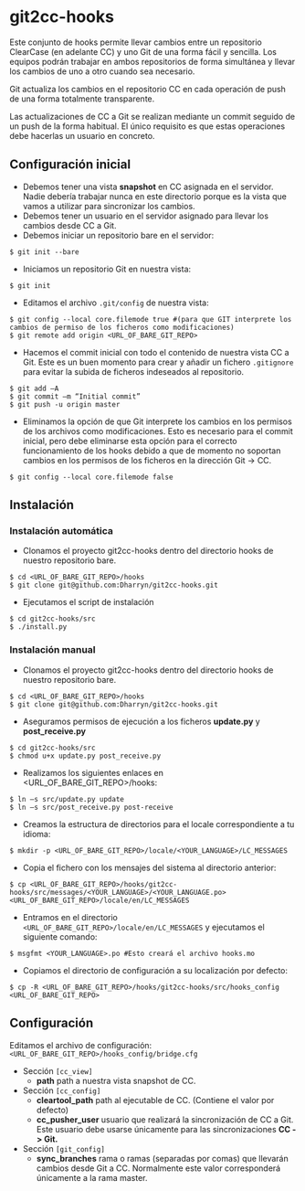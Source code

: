 git2cc-hooks
============
Este conjunto de hooks permite llevar cambios entre un repositorio ClearCase (en adelante CC) y uno Git de una forma fácil y sencilla. Los equipos podrán trabajar en ambos repositorios de forma simultánea y llevar los cambios de uno a otro cuando sea necesario.

Git actualiza los cambios en el repositorio CC en cada operación de push de una forma totalmente transparente.

Las actualizaciones de CC a Git se realizan mediante un commit seguido de un push de la forma habitual. El único requisito es que estas operaciones debe hacerlas un usuario en concreto.

## Configuración inicial

* Debemos tener una vista **snapshot** en CC asignada en el servidor. Nadie debería trabajar nunca en este directorio porque es la vista que vamos a utilizar para sincronizar los cambios.
* Debemos tener un usuario en el servidor asignado para llevar los cambios desde CC a Git.
* Debemos iniciar un repositorio bare en el servidor:
```shell
$ git init --bare
```
* Iniciamos un repositorio Git en nuestra vista:
```shell
$ git init
```
* Editamos el archivo `.git/config` de nuestra vista:
```shell
$ git config --local core.filemode true #(para que GIT interprete los cambios de permiso de los ficheros como modificaciones)
$ git remote add origin <URL_OF_BARE_GIT_REPO>
```
* Hacemos el commit inicial con todo el contenido de nuestra vista CC a Git. Este es un buen momento para crear y añadir un fichero `.gitignore` para evitar la subida de ficheros indeseados al repositorio.
```shell
$ git add –A
$ git commit –m “Initial commit”
$ git push -u origin master
```
* Eliminamos la opción de que Git interprete los cambios en los permisos de los archivos como modificaciones. Esto es necesario para el commit inicial, pero debe eliminarse esta opción para el correcto funcionamiento de los hooks debido a que de momento no soportan cambios en los permisos de los ficheros en la dirección Git -> CC.
```shell
$ git config --local core.filemode false
```

## Instalación

### Instalación automática
* Clonamos el proyecto git2cc-hooks dentro del directorio hooks de nuestro repositorio bare.
```shell
$ cd <URL_OF_BARE_GIT_REPO>/hooks
$ git clone git@github.com:Dharryn/git2cc-hooks.git
```
* Ejecutamos el script de instalación
```shell
$ cd git2cc-hooks/src
$ ./install.py
```

### Instalación manual
* Clonamos el proyecto git2cc-hooks dentro del directorio hooks de nuestro repositorio bare.
```shell
$ cd <URL_OF_BARE_GIT_REPO>/hooks
$ git clone git@github.com:Dharryn/git2cc-hooks.git
```

* Aseguramos permisos de ejecución a los ficheros **update.py** y **post_receive.py**
```shell
$ cd git2cc-hooks/src
$ chmod u+x update.py post_receive.py
```
* Realizamos los siguientes enlaces en <URL_OF_BARE_GIT_REPO>/hooks:
```
$ ln –s src/update.py update
$ ln –s src/post_receive.py post-receive
```
* Creamos la estructura de directorios para el locale correspondiente a tu idioma:
```shell
$ mkdir -p <URL_OF_BARE_GIT_REPO>/locale/<YOUR_LANGUAGE>/LC_MESSAGES
```
* Copia el fichero con los mensajes del sistema al directorio anterior:
```shell
$ cp <URL_OF_BARE_GIT_REPO>/hooks/git2cc-hooks/src/messages/<YOUR_LANGUAGE>/<YOUR_LANGUAGE.po> <URL_OF_BARE_GIT_REPO>/locale/en/LC_MESSAGES
```
* Entramos en el directorio `<URL_OF_BARE_GIT_REPO>/locale/en/LC_MESSAGES` y ejecutamos el siguiente comando:
```shell
$ msgfmt <YOUR_LANGUAGE>.po #Esto creará el archivo hooks.mo
```
* Copiamos el directorio de configuración a su localización por defecto:
```shell
$ cp -R <URL_OF_BARE_GIT_REPO>/hooks/git2cc-hooks/src/hooks_config <URL_OF_BARE_GIT_REPO>
```

## Configuración
Editamos el archivo de configuración:`<URL_OF_BARE_GIT_REPO>/hooks_config/bridge.cfg`
* Sección `[cc_view]`
  * **path** path a nuestra vista snapshot de CC.
* Sección `[cc_config]`
  * **cleartool_path** path al ejecutable de CC. (Contiene el valor por defecto)
  * **cc_pusher_user** usuario que realizará la sincronización de CC a Git. Este usuario debe usarse únicamente para las sincronizaciones **CC -> Git.**
* Sección `[git_config]`
  * **sync_branches** rama o ramas (separadas por comas) que llevarán cambios desde Git a CC. Normalmente este valor corresponderá únicamente a la rama master.
